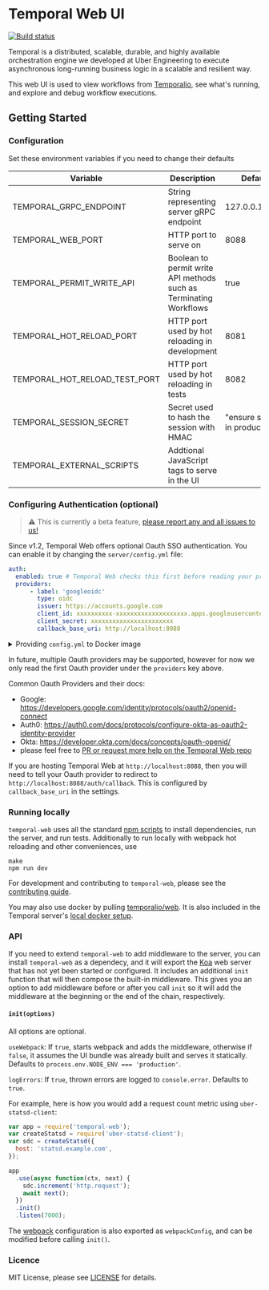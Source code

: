 # Temporal Web UI

[![Build status](https://badge.buildkite.com/72da2011c93761d680bc8c641d07adad16c94b99b0ed8d7566.svg?branch=master)](https://buildkite.com/temporal/temporal-web)

Temporal is a distributed, scalable, durable, and highly available orchestration engine we developed at Uber Engineering to execute asynchronous long-running business logic in a scalable and resilient way.

This web UI is used to view workflows from [Temporalio][temporal], see what's running, and explore and debug workflow executions.

## Getting Started

### Configuration

Set these environment variables if you need to change their defaults

| Variable                      | Description                                                       | Default                     |
| ----------------------------- | ----------------------------------------------------------------- | --------------------------- |
| TEMPORAL_GRPC_ENDPOINT        | String representing server gRPC endpoint                          | 127.0.0.1:7233              |
| TEMPORAL_WEB_PORT             | HTTP port to serve on                                             | 8088                        |
| TEMPORAL_PERMIT_WRITE_API     | Boolean to permit write API methods such as Terminating Workflows | true                        |
| TEMPORAL_HOT_RELOAD_PORT      | HTTP port used by hot reloading in development                    | 8081                        |
| TEMPORAL_HOT_RELOAD_TEST_PORT | HTTP port used by hot reloading in tests                          | 8082                        |
| TEMPORAL_SESSION_SECRET       | Secret used to hash the session with HMAC                         | "ensure secret in production" |
| TEMPORAL_EXTERNAL_SCRIPTS     | Addtional JavaScript tags to serve in the UI                      |                             |

### Configuring Authentication (optional)

> ⚠️ This is currently a beta feature, [please report any and all issues to us!](https://github.com/temporalio/web/issues/new)

Since v1.2, Temporal Web offers optional Oauth SSO authentication. You can enable it by changing the `server/config.yml` file:

```yaml
auth:
  enabled: true # Temporal Web checks this first before reading your provider config
  providers:
      - label: 'googleoidc'
        type: oidc
        issuer: https://accounts.google.com
        client_id: xxxxxxxxxx-xxxxxxxxxxxxxxxxxxxx.apps.googleusercontent.com
        client_secret: xxxxxxxxxxxxxxxxxxxxxxx
        callback_base_uri: http://localhost:8088
```

<details>
<summary>
Providing <code>config.yml</code> to Docker image
</summary>


If you are running Temporal Web from the docker image, you can provide your external config.yml to docker to override the internal config. 
Create config.yml file on your machine, for example at `~/Desktop/config.yml`. 
Start the docker image, providing the path to your config.yml file using external volume flag (-v). Leave the path after the semicolon as is: 

```bash
docker run --network host -v ~/Desktop/config.yml:/usr/app/server/config.yml temporalio/web:latest
```

</details>

In future, multiple Oauth providers may be supported, however for now we only read the first Oauth provider under the `providers` key above.

Common Oauth Providers and their docs:

- Google: https://developers.google.com/identity/protocols/oauth2/openid-connect
- Auth0: https://auth0.com/docs/protocols/configure-okta-as-oauth2-identity-provider
- Okta: https://developer.okta.com/docs/concepts/oauth-openid/
- please feel free to [PR or request more help on the Temporal Web repo](https://github.com/temporalio/web/)

If you are hosting Temporal Web at `http://localhost:8088`, then you will need to tell your Oauth provider to redirect to `http://localhost:8088/auth/callback`. This is configured by `callback_base_uri` in the settings.

### Running locally

`temporal-web` uses all the standard [npm scripts](https://docs.npmjs.com/misc/scripts) to install dependencies, run the server, and run tests. Additionally to run locally with webpack hot reloading and other conveniences, use

```
make
npm run dev
```

For development and contributing to `temporal-web`, please see the [contributing guide](https://github.com/temporalio/temporal-web/blob/master/CONTRIBUTING.md).

You may also use docker by pulling [temporalio/web](https://hub.docker.com/r/temporalio/web/). It is also included in the Temporal server's [local docker setup](https://github.com/temporalio/temporal/tree/master/docker).

### API

If you need to extend `temporal-web` to add middleware to the server, you can install `temporal-web` as a dependecy, and it will export the [Koa](http://koajs.com/) web server that has not yet been started or configured. It includes an additional `init` function that will then compose the built-in middleware. This gives you an option to add middleware before or after you call `init` so it will add the middleware at the beginning or the end of the chain, respectively.

#### `init(options)`

All options are optional.

`useWebpack`: If `true`, starts webpack and adds the middleware, otherwise if `false`, it assumes the UI bundle was already built and serves it statically. Defaults to `process.env.NODE_ENV === 'production'`.

`logErrors`: If `true`, thrown errors are logged to `console.error`. Defaults to `true`.

For example, here is how you would add a request count metric using `uber-statsd-client`:

```javascript
var app = require('temporal-web');
var createStatsd = require('uber-statsd-client');
var sdc = createStatsd({
  host: 'statsd.example.com',
});

app
  .use(async function(ctx, next) {
    sdc.increment('http.request');
    await next();
  })
  .init()
  .listen(7000);
```

The [webpack](https://webpack.js.org/) configuration is also exported as `webpackConfig`, and can be modified before calling `init()`.

### Licence

MIT License, please see [LICENSE](https://github.com/temporalio/temporal-web/blob/master/LICENSE) for details.

[temporal]: https://github.com/temporalio/temporal
